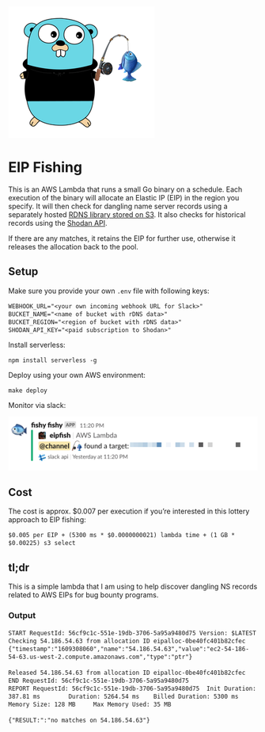 ![](eipfish.png)

# EIP Fishing

This is an AWS Lambda that runs a small Go binary on a schedule. 
Each execution of the binary will allocate an Elastic IP (EIP) in the region you specify. 
It will then check for dangling name server records using a separately hosted [RDNS library stored on S3](https://github.com/timkoopmans/rdns-fs). 
It also checks for historical records using the [Shodan API](https://developer.shodan.io/api).

If there are any matches, it retains the EIP for further use, otherwise it releases the allocation back to the pool.

## Setup

Make sure you provide your own `.env` file with following keys:    

    WEBHOOK_URL="<your own incoming webhook URL for Slack>"
    BUCKET_NAME="<name of bucket with rDNS data>"
    BUCKET_REGION="<region of bucket with rDNS data>"
    SHODAN_API_KEY="<paid subscription to Shodan>"

Install serverless:

    npm install serverless -g

Deploy using your own AWS environment:

    make deploy

Monitor via slack:

![](demo.png)

## Cost

The cost is approx. $0.007 per execution if you’re interested in this lottery approach to EIP fishing:

    $0.005 per EIP + (5300 ms * $0.0000000021) lambda time + (1 GB * $0.00225) s3 select

## tl;dr

This is a simple lambda that I am using to help discover dangling NS records related to AWS EIPs for bug bounty programs.

### Output

    START RequestId: 56cf9c1c-551e-19db-3706-5a95a9480d75 Version: $LATEST
    Checking 54.186.54.63 from allocation ID eipalloc-0be40fc401b82cfec
    {"timestamp":"1609308060","name":"54.186.54.63","value":"ec2-54-186-54-63.us-west-2.compute.amazonaws.com","type":"ptr"}

    Released 54.186.54.63 from allocation ID eipalloc-0be40fc401b82cfec
    END RequestId: 56cf9c1c-551e-19db-3706-5a95a9480d75
    REPORT RequestId: 56cf9c1c-551e-19db-3706-5a95a9480d75  Init Duration: 387.81 ms        Duration: 5264.54 ms    Billed Duration: 5300 ms        Memory Size: 128 MB     Max Memory Used: 35 MB

    {"RESULT:":"no matches on 54.186.54.63"}
